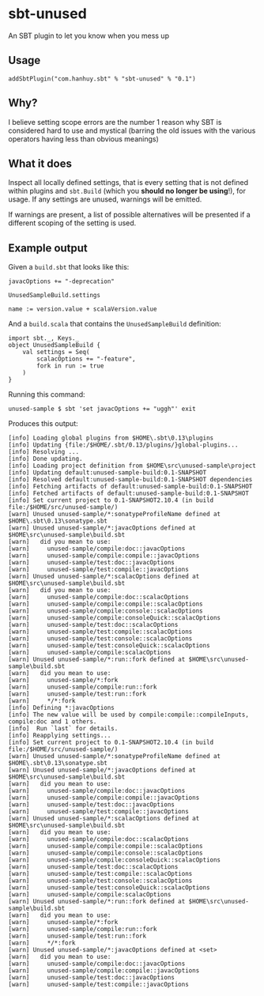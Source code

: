 # sbt-unused

An SBT plugin to let you know when you mess up

## Usage

`addSbtPlugin("com.hanhuy.sbt" % "sbt-unused" % "0.1")`

## Why?

I believe setting scope errors are the number 1 reason why SBT is
considered hard to use and mystical (barring the old issues with the
various operators having less than obvious meanings)

## What it does

Inspect all locally defined settings, that is every setting that is not
defined within plugins and `sbt.Build` (which you **should no longer be
using**!), for usage. If any settings are unused, warnings will be
emitted.

If warnings are present, a list of possible alternatives will be
presented if a different scoping of the setting is used.

## Example output

Given a `build.sbt` that looks like this:

```
javacOptions += "-deprecation"

UnusedSampleBuild.settings

name := version.value + scalaVersion.value
```

And a `build.scala` that contains the `UnusedSampleBuild` definition:

```
import sbt._, Keys._
object UnusedSampleBuild {
    val settings = Seq(
        scalacOptions += "-feature",
        fork in run := true
    )
}
```

Running this command:

```
unused-sample $ sbt 'set javacOptions += "uggh"' exit
```

Produces this output:

```
[info] Loading global plugins from $HOME\.sbt\0.13\plugins
[info] Updating {file:/$HOME/.sbt/0.13/plugins/}global-plugins...
[info] Resolving ...
[info] Done updating.
[info] Loading project definition from $HOME\src\unused-sample\project
[info] Updating default:unused-sample-build:0.1-SNAPSHOT
[info] Resolved default:unused-sample-build:0.1-SNAPSHOT dependencies
[info] Fetching artifacts of default:unused-sample-build:0.1-SNAPSHOT
[info] Fetched artifacts of default:unused-sample-build:0.1-SNAPSHOT
[info] Set current project to 0.1-SNAPSHOT2.10.4 (in build file:/$HOME/src/unused-sample/)
[warn] Unused unused-sample/*:sonatypeProfileName defined at $HOME\.sbt\0.13\sonatype.sbt
[warn] Unused unused-sample/*:javacOptions defined at $HOME\src\unused-sample\build.sbt
[warn]   did you mean to use:
[warn]     unused-sample/compile:doc::javacOptions
[warn]     unused-sample/compile:compile::javacOptions
[warn]     unused-sample/test:doc::javacOptions
[warn]     unused-sample/test:compile::javacOptions
[warn] Unused unused-sample/*:scalacOptions defined at $HOME\src\unused-sample\build.sbt
[warn]   did you mean to use:
[warn]     unused-sample/compile:doc::scalacOptions
[warn]     unused-sample/compile:compile::scalacOptions
[warn]     unused-sample/compile:console::scalacOptions
[warn]     unused-sample/compile:consoleQuick::scalacOptions
[warn]     unused-sample/test:doc::scalacOptions
[warn]     unused-sample/test:compile::scalacOptions
[warn]     unused-sample/test:console::scalacOptions
[warn]     unused-sample/test:consoleQuick::scalacOptions
[warn]     unused-sample/compile:scalacOptions
[warn] Unused unused-sample/*:run::fork defined at $HOME\src\unused-sample\build.sbt
[warn]   did you mean to use:
[warn]     unused-sample/*:fork
[warn]     unused-sample/compile:run::fork
[warn]     unused-sample/test:run::fork
[warn]     */*:fork
[info] Defining *:javacOptions
[info] The new value will be used by compile:compile::compileInputs, compile:doc and 1 others.
[info]  Run `last` for details.
[info] Reapplying settings...
[info] Set current project to 0.1-SNAPSHOT2.10.4 (in build file:/$HOME/src/unused-sample/)
[warn] Unused unused-sample/*:sonatypeProfileName defined at $HOME\.sbt\0.13\sonatype.sbt
[warn] Unused unused-sample/*:javacOptions defined at $HOME\src\unused-sample\build.sbt
[warn]   did you mean to use:
[warn]     unused-sample/compile:doc::javacOptions
[warn]     unused-sample/compile:compile::javacOptions
[warn]     unused-sample/test:doc::javacOptions
[warn]     unused-sample/test:compile::javacOptions
[warn] Unused unused-sample/*:scalacOptions defined at $HOME\src\unused-sample\build.sbt
[warn]   did you mean to use:
[warn]     unused-sample/compile:doc::scalacOptions
[warn]     unused-sample/compile:compile::scalacOptions
[warn]     unused-sample/compile:console::scalacOptions
[warn]     unused-sample/compile:consoleQuick::scalacOptions
[warn]     unused-sample/test:doc::scalacOptions
[warn]     unused-sample/test:compile::scalacOptions
[warn]     unused-sample/test:console::scalacOptions
[warn]     unused-sample/test:consoleQuick::scalacOptions
[warn]     unused-sample/compile:scalacOptions
[warn] Unused unused-sample/*:run::fork defined at $HOME\src\unused-sample\build.sbt
[warn]   did you mean to use:
[warn]     unused-sample/*:fork
[warn]     unused-sample/compile:run::fork
[warn]     unused-sample/test:run::fork
[warn]     */*:fork
[warn] Unused unused-sample/*:javacOptions defined at <set>
[warn]   did you mean to use:
[warn]     unused-sample/compile:doc::javacOptions
[warn]     unused-sample/compile:compile::javacOptions
[warn]     unused-sample/test:doc::javacOptions
[warn]     unused-sample/test:compile::javacOptions
```
